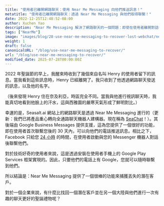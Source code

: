 ```yaml
---
title: "使用者已離開網路聊天：使用 Near Me Messaging 向他們推送訊息！"
metatitle: "使用者已離開網路聊天：透過 Near Me Messaging 與他們取得聯繫！"
date: 2022-12-25T12:48:52-08:00
author: Xuchen Yao
description: "Near Me Messaging 解決了網路聊天的一個問題：即使在使用者離開對話後，也能與他們重新取得聯繫。"
tags: ["NearMe"]
image: "images/blog/28-use-near-me-messaging-to-recover-lost-webchat/near-me-messaging-google-business-messages-recover-webchat.png"
weight: 1
draft: false
canonicalURL: "/blog/use-near-me-messaging-to-recover/"
url: "/blog/use-near-me-messaging-to-recover/"
modified_date: 2025-07-28T00:00:00Z
---
```


2022 年聖誕節的早上，我醒來時收到了幾個來自名叫 Henry 的使用者留下的訊息。當我看到這些訊息時，Henry 已經離開了。我只收到了他透過網路聊天發送的訊息，以及他的名字。

（後來發現 Henry 住在奈及利亞，時區完全不同。當我與他進行視訊聊天時，我能真切地看到他臉上的汗水，這與西雅圖的嚴寒天氣形成了鮮明對比。）

幸運的是，Seasalt.ai 網站上的網路聊天是透過 Near Me Messaging 進行的（更新：我們已將產品重心轉向全通路聊天機器人建構器。現在稱為 [SeaChat](https://chat.seasalt.ai/?utm_source=blog)！）。其後端由 Google Business Messages 提供支援，這為您提供了一個很好的功能，即在使用者首次聯繫您後的 30 天內，可以向他們的電話推送訊息。相比之下，Facebook 只給您 [24 小時](https://developers.facebook.com/docs/messenger-platform/policy/policy-overview/) 的時間，在使用者啟動與您的 Messenger 機器人對話後聯繫他們。

對於技術好奇的使用者來說，這是透過安裝在使用者手機上的 Google Play Services 框架實現的。因此，只要他們的電話上有 Google，您就可以隨時聯繫到他們。

所以結論是：Near Me Messaging 提供了一個很棒的功能來捕獲丟失的潛在客戶。

對於一個企業來說，有什麼比找回一個潛在客戶並在另一個大陸與他們進行一次有趣的聊天更好的聖誕禮物呢？
